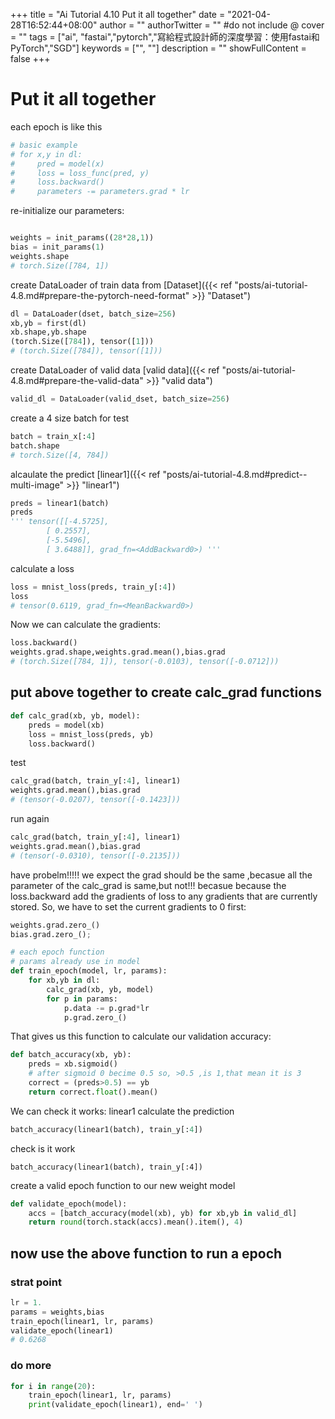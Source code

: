 +++
title = "Ai Tutorial 4.10 Put it all together"
date = "2021-04-28T16:52:44+08:00"
author = ""
authorTwitter = "" #do not include @
cover = ""
tags = ["ai", "fastai","pytorch","寫給程式設計師的深度學習：使用fastai和PyTorch","SGD"]
keywords = ["", ""]
description = ""
showFullContent = false
+++
# Put it all together

 each epoch is like this

```py
# basic example
# for x,y in dl:
#     pred = model(x)
#     loss = loss_func(pred, y)
#     loss.backward()
#     parameters -= parameters.grad * lr
```

re-initialize our parameters:

```py

weights = init_params((28*28,1))
bias = init_params(1)
weights.shape
# torch.Size([784, 1])
```

create DataLoader of train data  from [Dataset]({{< ref "posts/ai-tutorial-4.8.md#prepare-the-pytorch-need-format" >}} "Dataset")

```py
dl = DataLoader(dset, batch_size=256)
xb,yb = first(dl)
xb.shape,yb.shape
(torch.Size([784]), tensor([1]))
# (torch.Size([784]), tensor([1]))
```

create DataLoader of valid data [valid data]({{< ref "posts/ai-tutorial-4.8.md#prepare-the-valid-data" >}} "valid data")

```py
valid_dl = DataLoader(valid_dset, batch_size=256)
```

create a 4 size batch for test

```py
batch = train_x[:4]
batch.shape
# torch.Size([4, 784])
```

alcaulate the predict
[linear1]({{< ref "posts/ai-tutorial-4.8.md#predict--multi-image" >}} "linear1")

```py
preds = linear1(batch)
preds
''' tensor([[-4.5725],
        [ 0.2557],
        [-5.5496],
        [ 3.6488]], grad_fn=<AddBackward0>) '''
```

calculate a loss

```py
loss = mnist_loss(preds, train_y[:4])
loss
# tensor(0.6119, grad_fn=<MeanBackward0>)
```

Now we can calculate the gradients:

```py
loss.backward()
weights.grad.shape,weights.grad.mean(),bias.grad
# (torch.Size([784, 1]), tensor(-0.0103), tensor([-0.0712]))
```

## put above together to create calc_grad functions

```py
def calc_grad(xb, yb, model):
    preds = model(xb)
    loss = mnist_loss(preds, yb)
    loss.backward()
```

test

```py
calc_grad(batch, train_y[:4], linear1)
weights.grad.mean(),bias.grad
# (tensor(-0.0207), tensor([-0.1423]))
```

run again

```py
calc_grad(batch, train_y[:4], linear1)
weights.grad.mean(),bias.grad
# (tensor(-0.0310), tensor([-0.2135]))
```

have probelm!!!!! we expect the grad should be the same ,becasue all the parameter of the calc_grad is same,but not!!!
becasue because the loss.backward add the gradients of loss to any gradients that are currently stored. So, we have to set the current gradients to 0 first:

```py
weights.grad.zero_()
bias.grad.zero_();
```

```py
# each epoch function
# params already use in model
def train_epoch(model, lr, params):
    for xb,yb in dl:
        calc_grad(xb, yb, model)
        for p in params:
            p.data -= p.grad*lr
            p.grad.zero_()
```

That gives us this function to calculate our validation accuracy:

```py
def batch_accuracy(xb, yb):
    preds = xb.sigmoid()
    # after sigmoid 0 becime 0.5 so, >0.5 ,is 1,that mean it is 3
    correct = (preds>0.5) == yb
    return correct.float().mean()
```

We can check it works:
linear1 calculate the prediction

```py
batch_accuracy(linear1(batch), train_y[:4])
```

check is it work

```
batch_accuracy(linear1(batch), train_y[:4])
```

create a valid epoch function to our new weight model

```py
def validate_epoch(model):
    accs = [batch_accuracy(model(xb), yb) for xb,yb in valid_dl]
    return round(torch.stack(accs).mean().item(), 4)
```

## now use the above function to run a epoch

### strat point

```py
lr = 1.
params = weights,bias
train_epoch(linear1, lr, params)
validate_epoch(linear1)
# 0.6268
```

### do more

```py
for i in range(20):
    train_epoch(linear1, lr, params)
    print(validate_epoch(linear1), end=' ')
```
